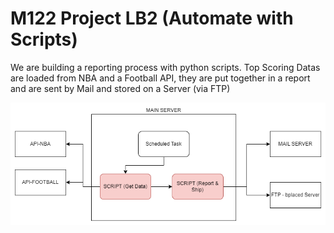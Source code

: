 # M122 Project LB2 (Automate with Scripts)

We are building a reporting process with python scripts. Top Scoring Datas are loaded from NBA and a Football API, they are put together in a report and are sent by Mail and stored on a Server (via FTP)

![Overview](img/overview.png "Overview")
